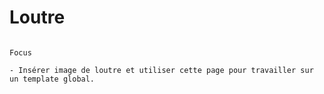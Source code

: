 # Loutre

```{note}

Focus

- Insérer image de loutre et utiliser cette page pour travailler sur un template global.

```